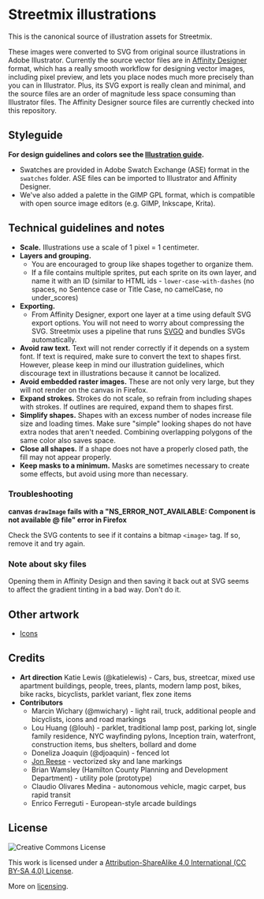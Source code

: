 # Streetmix illustrations

This is the canonical source of illustration assets for Streetmix.

These images were converted to SVG from original source illustrations in Adobe Illustrator. Currently the source vector files are in [Affinity Designer](https://affinity.serif.com/) format, which has a really smooth workflow for designing vector images, including pixel preview, and lets you place nodes much more precisely than you can in Illustrator. Plus, its SVG export is really clean and minimal, and the source files are an order of magnitude less space consuming than Illustrator files. The Affinity Designer source files are currently checked into this repository.

## Styleguide

**For design guidelines and colors see the [Illustration guide](https://docs.streetmix.net/contributing/illustrations/overview).**

- Swatches are provided in Adobe Swatch Exchange (ASE) format in the `swatches` folder. ASE files can be imported to Illustrator and Affinity Designer.
- We've also added a palette in the GIMP GPL format, which is compatible with open source image editors (e.g. GIMP, Inkscape, Krita).

## Technical guidelines and notes

- **Scale.** Illustrations use a scale of 1 pixel = 1 centimeter.
- **Layers and grouping.**
  - You are encouraged to group like shapes together to organize them.
  - If a file contains multiple sprites, put each sprite on its own layer, and name it with an ID (similar to HTML ids - `lower-case-with-dashes` (no spaces, no Sentence case or Title Case, no camelCase, no under_scores)
- **Exporting.**
  - From Affinity Designer, export one layer at a time using default SVG export options. You will not need to worry about compressing the SVG. Streetmix uses a pipeline that runs [SVGO](https://github.com/svg/svgo) and bundles SVGs automatically.
- **Avoid raw text.** Text will not render correctly if it depends on a system font. If text is required, make sure to convert the text to shapes first. However, please keep in mind our illustration guidelines, which discourage text in illustrations because it cannot be localized.
- **Avoid embedded raster images.** These are not only very large, but they will not render on the canvas in Firefox.
- **Expand strokes.** Strokes do not scale, so refrain from including shapes with strokes. If outlines are required, expand them to shapes first.
- **Simplify shapes.** Shapes with an excess number of nodes increase file size and loading times. Make sure "simple" looking shapes do not have extra nodes that aren't needed. Combining overlapping polygons of the same color also saves space.
- **Close all shapes.** If a shape does not have a properly closed path, the fill may not appear properly.
- **Keep masks to a minimum.** Masks are sometimes necessary to create some effects, but avoid using more than necessary.

### Troubleshooting

**canvas `drawImage` fails with a "NS_ERROR_NOT_AVAILABLE: Component is not available @ file" error in Firefox**

Check the SVG contents to see if it contains a bitmap `<image>` tag. If so, remove it and try again.

### Note about sky files

Opening them in Affinity Design and then saving it back out at SVG seems to affect the gradient tinting in a bad way. Don't do it.

## Other artwork

- [Icons](https://github.com/streetmix/icons)

## Credits

- **Art direction** Katie Lewis (@katielewis) - Cars, bus, streetcar, mixed use apartment buildings, people, trees, plants, modern lamp post, bikes, bike racks, bicyclists, parklet variant, flex zone items
- **Contributors**
  - Marcin Wichary (@mwichary) - light rail, truck, additional people and bicyclists, icons and road markings
  - Lou Huang (@louh) - parklet, traditional lamp post, parking lot, single family residence, NYC wayfinding pylons, Inception train, waterfront, construction items, bus shelters, bollard and dome
  - Doneliza Joaquin (@djoaquin) - fenced lot
  - [Jon Reese](https://jonreese.com) - vectorized sky and lane markings
  - Brian Wamsley (Hamilton County Planning and Development Department) - utility pole (prototype)
  - Claudio Olivares Medina - autonomous vehicle, magic carpet, bus rapid transit
  - Enrico Ferreguti - European-style arcade buildings

## License

![Creative Commons License](https://i.creativecommons.org/l/by/4.0/88x31.png)

This work is licensed under a [Attribution-ShareAlike 4.0 International (CC BY-SA 4.0) License](https://creativecommons.org/licenses/by-sa/4.0/).

More on [licensing](https://docs.streetmix.net/user-guide/support/faq#what-is-the-end-user-license).
